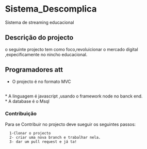 # Sistema_Descomplica
 Sistema de streaming educacional

 ## Descrição do projecto

o seguinte projecto tem como foco,revoluicionar o mercado digital ,expecificamente no nincho educacional.


## Programadores att
 * O projecto é no formato MVC
  <br>
 * A linguagem é javascript ,usando o framework node no banck end.
  <br>
 * A database é o Msql
  
  ### Contribuição

  Para se Contribuir no projecto deve sueguir os seguintes passos:

      1-Clonar o projecto
      2- criar uma nova branch e trabalhar nela.
      3- dar um pull request e já ta!
  



